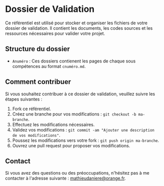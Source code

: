# Dossier de Validation

Ce référentiel est utilisé pour stocker et organiser les fichiers de votre dossier de validation. Il contient les documents, les codes sources et les ressources nécessaires pour valider votre projet.

## Structure du dossier

- `Anuméro` : Ces dossiers contienent les pages de chaque sous compétences au format `cnuméro.md`.

## Comment contribuer

Si vous souhaitez contribuer à ce dossier de validation, veuillez suivre les étapes suivantes :

1. Fork ce référentiel.
2. Créez une branche pour vos modifications : `git checkout -b ma-branche`.
3. Effectuez les modifications nécessaires.
4. Validez vos modifications : `git commit -am "Ajouter une description de vos modifications"`.
5. Poussez les modifications vers votre fork : `git push origin ma-branche`.
6. Ouvrez une pull request pour proposer vos modifications.

## Contact

Si vous avez des questions ou des préoccupations, n'hésitez pas à me contacter à l'adresse suivante : [mathieudaniere@orange.fr](mailto:mathieudaniere@orange.fr).
